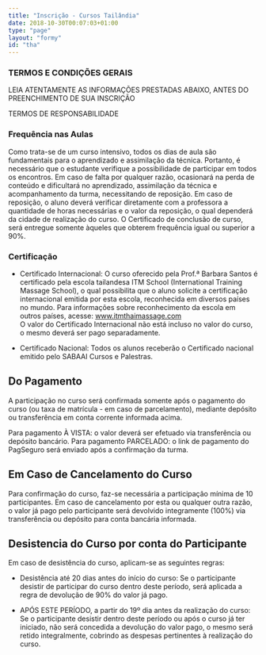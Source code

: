 ```yaml
---
title: "Inscrição - Cursos Tailândia"
date: 2018-10-30T00:07:03+01:00
type: "page"
layout: "formy"
id: "tha"
---
```


### TERMOS E CONDIÇÕES GERAIS

LEIA ATENTAMENTE AS INFORMAÇÕES PRESTADAS ABAIXO, ANTES DO PREENCHIMENTO DE SUA INSCRIÇÃO

TERMOS DE RESPONSABILIDADE


### Frequência nas Aulas

Como trata-se de um curso intensivo, todos os dias de aula são fundamentais para o aprendizado e assimilação da técnica. Portanto, é necessário que o estudante verifique a possibilidade de participar em todos os encontros. Em caso de falta por qualquer razão, ocasionará na perda de conteúdo e dificultará no aprendizado, assimilação da técnica e acompanhamento da turma, necessitando de reposição.
Em caso de reposição, o aluno deverá verificar diretamente com a professora a quantidade de horas necessárias e o valor da reposição, o qual dependerá da cidade de realização do curso.
O Certificado de conclusão de curso, será entregue somente àqueles que obterem frequência igual ou superior a 90%.


### Certificação

- Certificado Internacional:
O curso oferecido pela Prof.ª Barbara Santos é certificado pela escola tailandesa ITM School (International Training Massage School), o qual possibilita que o aluno solicite a certificação internacional emitida por esta escola, reconhecida em diversos países no mundo. Para informações sobre reconhecimento da escola em outros países, acesse: www.itmthaimassage.com       
O valor do Certificado Internacional não está incluso no valor do curso, o mesmo deverá ser pago separadamente. 

- Certificado Nacional:
Todos os alunos receberão o Certificado nacional emitido pelo SABAAI Cursos e Palestras.


## Do Pagamento

A participação no curso será confirmada somente após o pagamento do curso (ou taxa de matrícula - em caso de parcelamento), mediante depósito ou transferência em conta corrente informada acima.

Para pagamento À VISTA: o valor deverá ser efetuado via transferência ou depósito bancário.
Para pagamento PARCELADO: o link de pagamento do PagSeguro será enviado após a confirmação da turma. 


## Em Caso de Cancelamento do Curso

Para confirmação do curso, faz-se necessária a participação mínima de 10 participantes.
Em caso de cancelamento por esta ou qualquer outra razão, o valor já pago pelo participante será devolvido integramente (100%) via transferência ou depósito para conta bancária informada.


## Desistencia do Curso por conta do Participante

Em caso de desistência do curso, aplicam-se as seguintes regras:

- Desistência até 20 dias antes do início do curso: Se o participante desistir de participar do curso dentro deste período, será aplicada a regra de devolução de 90% do valor já pago.

- APÓS ESTE PERÍODO, a partir do 19º dia antes da realização do curso: Se o participante desistir dentro deste período ou após o curso já ter iniciado, não será concedida a devolução do valor pago, o mesmo será retido integralmente, cobrindo as despesas pertinentes à realização do curso.